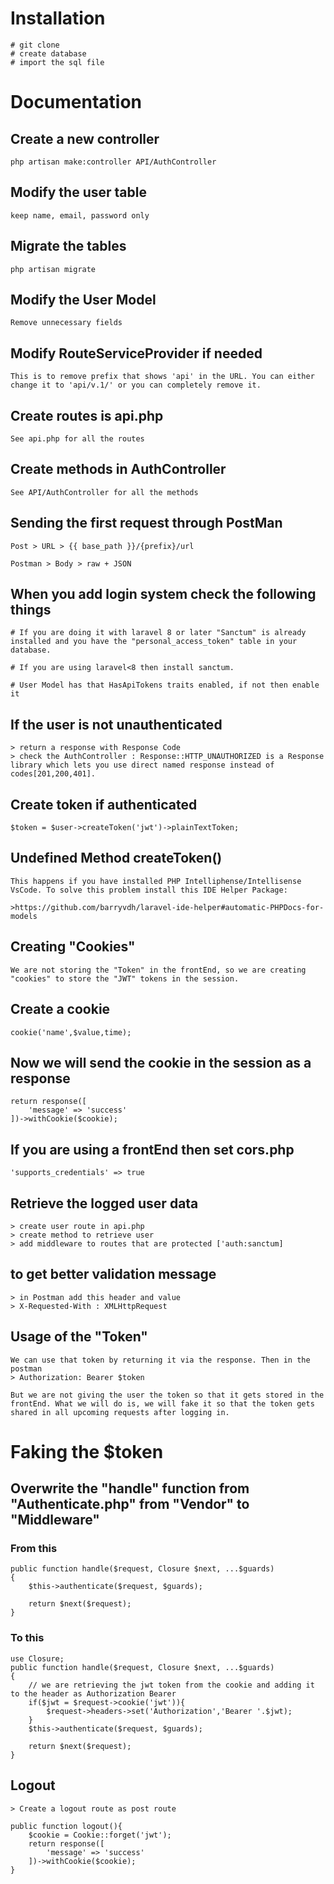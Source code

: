# Installation
    # git clone
    # create database 
    # import the sql file
# Documentation

## Create a new controller
    php artisan make:controller API/AuthController
## Modify the user table
    keep name, email, password only
## Migrate the tables
    php artisan migrate
## Modify the User Model
    Remove unnecessary fields
## Modify RouteServiceProvider if needed
    This is to remove prefix that shows 'api' in the URL. You can either change it to 'api/v.1/' or you can completely remove it. 
## Create routes is api.php
    See api.php for all the routes
## Create methods in AuthController
    See API/AuthController for all the methods
## Sending the first request through PostMan
    Post > URL > {{ base_path }}/{prefix}/url

    Postman > Body > raw + JSON
## When you add login system check the following things
    # If you are doing it with laravel 8 or later "Sanctum" is already installed and you have the "personal_access_token" table in your database. 

    # If you are using laravel<8 then install sanctum. 

    # User Model has that HasApiTokens traits enabled, if not then enable it
## If the user is not unauthenticated
    > return a response with Response Code
    > check the AuthController : Response::HTTP_UNAUTHORIZED is a Response library which lets you use direct named response instead of codes[201,200,401].
## Create token if authenticated
    $token = $user->createToken('jwt')->plainTextToken;
## Undefined Method createToken()
    This happens if you have installed PHP Intelliphense/Intellisense VsCode. To solve this problem install this IDE Helper Package:

    >https://github.com/barryvdh/laravel-ide-helper#automatic-PHPDocs-for-models
## Creating "Cookies"
    We are not storing the "Token" in the frontEnd, so we are creating "cookies" to store the "JWT" tokens in the session. 
## Create a cookie
    cookie('name',$value,time);
## Now we will send the cookie in the session as a response
    return response([
        'message' => 'success'
    ])->withCookie($cookie);
## If you are using a frontEnd then set cors.php
    'supports_credentials' => true
## Retrieve the logged user data
    > create user route in api.php
    > create method to retrieve user
    > add middleware to routes that are protected ['auth:sanctum]
## to get better validation message
    > in Postman add this header and value
    > X-Requested-With : XMLHttpRequest
## Usage of the "Token"
    We can use that token by returning it via the response. Then in the postman 
    > Authorization: Bearer $token

    But we are not giving the user the token so that it gets stored in the frontEnd. What we will do is, we will fake it so that the token gets shared in all upcoming requests after logging in. 
# Faking the $token 
##  Overwrite the "handle" function from "Authenticate.php" from "Vendor" to "Middleware"
### From this 
    public function handle($request, Closure $next, ...$guards)
    {
        $this->authenticate($request, $guards);

        return $next($request);
    }
### To this
    use Closure;
    public function handle($request, Closure $next, ...$guards)
    {
        // we are retrieving the jwt token from the cookie and adding it to the header as Authorization Bearer
        if($jwt = $request->cookie('jwt')){
            $request->headers->set('Authorization','Bearer '.$jwt);
        }
        $this->authenticate($request, $guards);

        return $next($request);
    }
## Logout
    > Create a logout route as post route

    public function logout(){
        $cookie = Cookie::forget('jwt');
        return response([
            'message' => 'success'
        ])->withCookie($cookie);
    }






